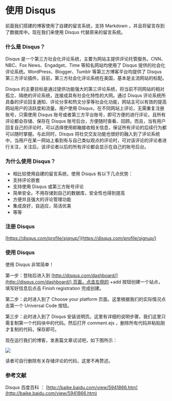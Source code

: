 # 使用 Disqus

前面我们搭建的博客使用了自建的留言系统，支持 Markdown ，并且将留言存到了数据库中。现在我们来使用 Disqus 代替原来的留言系统。

### [](https://github.com/nswbmw/N-blog/wiki/%E7%95%AA%E5%A4%96%E7%AF%87%E4%B9%8B%E2%80%94%E2%80%94%E4%BD%BF%E7%94%A8-Disqus#%E4%BB%80%E4%B9%88%E6%98%AF-disqus)什么是 Disqus？

Disqus 是一个第三方社会化评论系统，主要为网站主提供评论托管服务。CNN、NBC、Fox News、Engadget、Time 等知名网站均使用了 Disqus 提供的社会化评论系统。WordPress、Blogger、Tumblr 等第三方博客平台均提供了 Disqus 第三方评论插件。目前，第三方社会化评论系统在美国，基本是主流网站的标配。

Disqus 的主要目标是通过提供功能强大的第三评论系统，将当前不同网站的相对孤立、隔绝的评论系统，连接成具有社会化特性的大网。通过 Disqus 评论系统所具备的评论回复通知、评论分享和热文分享等社会化功能，网站主可以有效的提高网站用户的活跃度和流量。用户使用 Disqus，在不同网站上评论，无需重复注册账号，只需使用 Disqus 账号或者第三方平台账号，即可方便的进行评论，且所有评论都会存储、保存在 Disqus 账号后台，方便随时查看、回顾。而且，当有用户回复自己的评论时，可以选择使用邮箱接收相关信息，保证所有评论的后续行为都可以随时掌握。与此同时，Disqus 将社交交友功能也很好的融入到了评论系统中，当用户在某一网站上看到有与自己类似观点的评论时，可对该评论的评论者进行关注，关注后，该评论者以后的所有评论都会显示在自己的账号后台。

### [](https://github.com/nswbmw/N-blog/wiki/%E7%95%AA%E5%A4%96%E7%AF%87%E4%B9%8B%E2%80%94%E2%80%94%E4%BD%BF%E7%94%A8-Disqus#%E4%B8%BA%E4%BB%80%E4%B9%88%E4%BD%BF%E7%94%A8-disqus)为什么使用 Disqus？

  * 相比较使用自建的留言系统，使用 Disqus 有以下几点优势：
  * 支持评论嵌套
  * 支持使用 Disqus 或第三方账号评论
  * 简单安全。不用存储到自己的数据库，安全性也得到提高
  * 方便并且强大的评论管理功能
  * 集成良好，自适应，简洁优美
  * 等等

### [](https://github.com/nswbmw/N-blog/wiki/%E7%95%AA%E5%A4%96%E7%AF%87%E4%B9%8B%E2%80%94%E2%80%94%E4%BD%BF%E7%94%A8-Disqus#%E6%B3%A8%E5%86%8C-disqus)注册 Disqus

[https://disqus.com/profile/signup/](https://disqus.com/profile/signup/)

### [](https://github.com/nswbmw/N-blog/wiki/%E7%95%AA%E5%A4%96%E7%AF%87%E4%B9%8B%E2%80%94%E2%80%94%E4%BD%BF%E7%94%A8-Disqus#%E4%BD%BF%E7%94%A8-disqus)使用 Disqus

使用 Disqus 非常简单！

第一步：登陆后进入到 [http://disqus.com/dashboard/](http://disqus.com/dashboard/) 页面，点击左侧的 +add 按钮创建一个站点，填写好信息后点击 Finish registration 完成创建。

第二步：此时进入到了 Choose your platform 页面。这里根据我们的实际情况点击第一个 Universal Code 按钮。

第三步：此时进入到了 Disqus 安装说明页。这里有详细的说明步骤，我们这里只需复制第一个代码块中的代码。然后打开 comment.ejs ，删除所有代码并粘贴刚才复制的代码，保存即可。

现在运行我们的博客，发表篇文章试试吧，如下图所示：

![](https://camo.githubusercontent.com/e39e0f185bcfb9f0777e874a7e27eecb8e98c56f/68747470733a2f2f7261772e6769746875622e636f6d2f6e7377626d772f4e2d626c6f672f6d61737465722f7075626c69632f696d616765732f32342e312e6a7067)

读者可自行删除有关存储评论的代码，这里不再赘述。

### [](https://github.com/nswbmw/N-blog/wiki/%E7%95%AA%E5%A4%96%E7%AF%87%E4%B9%8B%E2%80%94%E2%80%94%E4%BD%BF%E7%94%A8-Disqus#%E5%8F%82%E8%80%83%E6%96%87%E7%8C%AE)参考文献

Disqus 百度百科 ： [http://baike.baidu.com/view/5941866.htm](http://baike.baidu.com/view/5941866.htm)